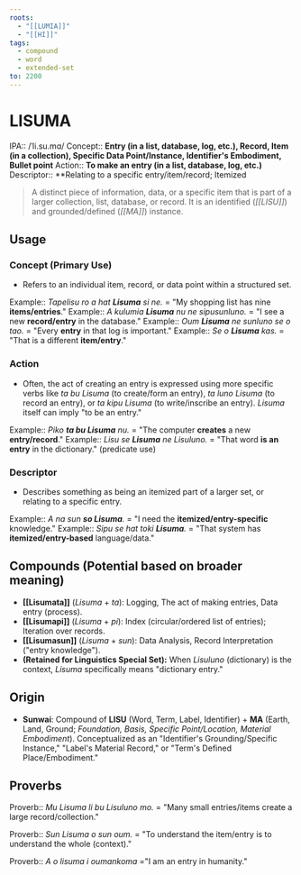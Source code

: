 ```yaml
---
roots:
  - "[[LUMIA]]"
  - "[[HI]]"
tags:
  - compound
  - word
  - extended-set
to: 2200
---
```


# LISUMA

IPA::					/ˈli.su.mɑ/
Concept::			**Entry (in a list, database, log, etc.), Record, Item (in a collection), Specific Data Point/Instance, Identifier's Embodiment, Bullet point**
Action::			**To make an entry (in a list, database, log, etc.)**
Descriptor::		**Relating to a specific entry/item/record; Itemized

> A distinct piece of information, data, or a specific item that is part of a larger collection, list, database, or record. It is an identified (*[[LISU]]*) and grounded/defined (*[[MA]]*) instance.

## Usage

### Concept (Primary Use)
*   Refers to an individual item, record, or data point within a structured set.

Example::   *Tapelisu ro a hat **Lisuma** si ne.* = "My shopping list has nine **items/entries**."
Example::   *A kulumia **Lisuma** nu ne sipusunluno.* = "I see a new **record/entry** in the database."
Example::   *Oum **Lisuma** ne sunluno se o tao.* = "Every **entry** in that log is important."
Example::   *Se o **Lisuma** kas.* = "That is a different **item/entry**."

### Action
*   Often, the act of creating an entry is expressed using more specific verbs like *ta bu Lisuma* (to create/form an entry), *ta luno Lisuma* (to record an entry), or *ta kipu Lisuma* (to write/inscribe an entry). *Lisuma* itself can imply "to be an entry."

Example::   *Piko **ta bu Lisuma** nu.* = "The computer **creates** a new **entry/record**."
Example::   *Lisu se **Lisuma** ne Lisuluno.* = "That word **is an entry** in the dictionary." (predicate use)

### Descriptor
*   Describes something as being an itemized part of a larger set, or relating to a specific entry.

Example::   *A na sun **so Lisuma**.* = "I need the **itemized/entry-specific** knowledge."
Example::   *Sipu se hat toki **Lisuma**.* = "That system has **itemized/entry-based** language/data."

## Compounds (Potential based on broader meaning)
*   **[[Lisumata]]** (*Lisuma* + *ta*): Logging, The act of making entries, Data entry (process).
*   **[[Lisumapi]]** (*Lisuma* + *pi*): Index (circular/ordered list of entries); Iteration over records.
*   **[[Lisumasun]]** (*Lisuma* + *sun*): Data Analysis, Record Interpretation ("entry knowledge").
*   **(Retained for Linguistics Special Set):** When *Lisuluno* (dictionary) is the context, *Lisuma* specifically means "dictionary entry."

## Origin

*   **Sunwai**: Compound of **LISU** (Word, Term, Label, Identifier) + **MA** (Earth, Land, Ground; *Foundation, Basis, Specific Point/Location, Material Embodiment*). Conceptualized as an "Identifier's Grounding/Specific Instance," "Label's Material Record," or "Term's Defined Place/Embodiment."

## Proverbs

Proverb:: *Mu Lisuma li bu Lisuluno mo.* = "Many small entries/items create a large record/collection."

Proverb:: *Sun Lisuma o sun oum.* = "To understand the item/entry is to understand the whole (context)."

Proverb:: *A o lisuma i oumankoma* ="I am an entry in humanity."